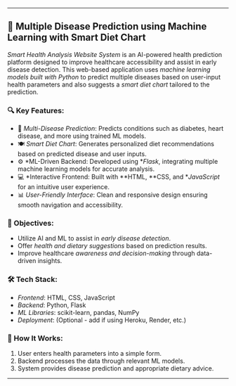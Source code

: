 
---

## 🧠 Multiple Disease Prediction using Machine Learning with Smart Diet Chart

*Smart Health Analysis Website System* is an AI-powered health prediction platform designed to improve healthcare accessibility and assist in early disease detection. This web-based application uses *machine learning models built with Python* to predict multiple diseases based on user-input health parameters and also suggests a *smart diet chart* tailored to the prediction.

### 🔍 Key Features:

* 🧬 *Multi-Disease Prediction*: Predicts conditions such as diabetes, heart disease, and more using trained ML models.
* 🍽 *Smart Diet Chart*: Generates personalized diet recommendations based on predicted disease and user inputs.
* ⚙ *ML-Driven Backend: Developed using **Flask*, integrating multiple machine learning models for accurate analysis.
* 💻 *Interactive Frontend: Built with **HTML, **CSS, and **JavaScript* for an intuitive user experience.
* 📊 *User-Friendly Interface*: Clean and responsive design ensuring smooth navigation and accessibility.

### 🎯 Objectives:

* Utilize AI and ML to assist in *early disease detection*.
* Offer *health and dietary suggestions* based on prediction results.
* Improve healthcare *awareness and decision-making* through data-driven insights.

### 🛠 Tech Stack:

* *Frontend*: HTML, CSS, JavaScript
* *Backend*: Python, Flask
* *ML Libraries*: scikit-learn, pandas, NumPy
* *Deployment*: (Optional - add if using Heroku, Render, etc.)

### 🚀 How It Works:

1. User enters health parameters into a simple form.
2. Backend processes the data through relevant ML models.
3. System provides disease prediction and appropriate dietary advice.

---

